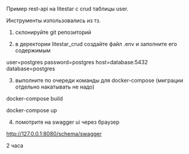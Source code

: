 Пример rest-api на litestar с crud таблицы user.

Инструменты изпользовались из тз.

1) склонируйте git репозиторий

2) в деректории litestar_crud  создайте файл .env и заполните его содержимым

user=postgres
password=postgres
host=database:5432
database=postgres

3) выполните по очереди команды для docker-compose (миграции отдельно накатывать не надо)

docker-compose build

docker-compose up

4) помотрите на swagger ui через браузер

http://127.0.0.1:8080/schema/swagger

2 часа
